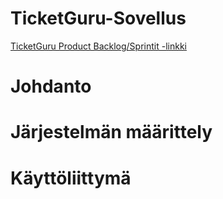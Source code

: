 # TicketGuru-Sovellus

[TicketGuru Product Backlog/Sprintit -linkki](https://docs.google.com/spreadsheets/d/1F0QhN9EHcKZzPQwhSxHRIvUcCHxQiKACD_cdaf_hb9s/edit?gid=0#gid=0](https://docs.google.com/spreadsheets/d/1MQNqwOzjuIXldOeYIx_NevCTvQeL70HyKikxyzmMKN8/edit?usp=sharing))

# Johdanto

# Järjestelmän määrittely

# Käyttöliittymä